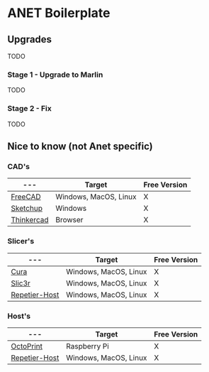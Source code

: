 # ANET Boilerplate


## Upgrades
TODO
### Stage 1 - Upgrade to Marlin
TODO

### Stage 2 - Fix 
TODO

## Nice to know (not Anet specific)

### CAD's

| --- | Target | Free Version |
| --- | --- | --- |
| [FreeCAD](https://www.freecadweb.org/) | Windows, MacOS, Linux | X |
| [Sketchup](https://www.sketchup.com/) | Windows | X |
| [Thinkercad](https://www.tinkercad.com/) | Browser | X |



### Slicer's

| --- | Target | Free Version |
| --- | --- | --- |
| [Cura](https://ultimaker.com/en/products/ultimaker-cura-software) | Windows, MacOS, Linux | X |
| [Slic3r](http://slic3r.org/) | Windows, MacOS, Linux  | X |
| [Repetier-Host](https://www.repetier.com/) | Windows, MacOS, Linux | X |

### Host's

| --- | Target | Free Version |
| --- | --- | --- |
| [OctoPrint](https://octoprint.org/) | Raspberry Pi | X |
| [Repetier-Host](https://www.repetier.com/) | Windows, MacOS, Linux | X |

